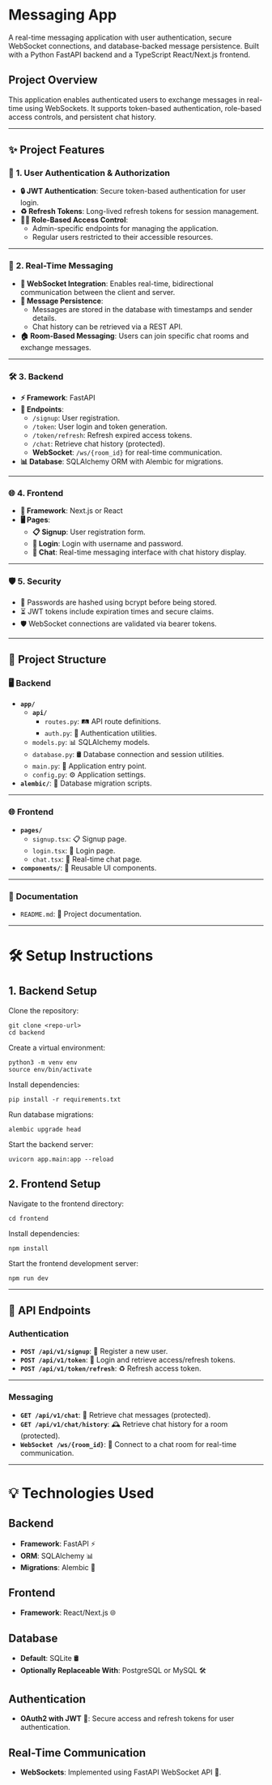 # Messaging App
A real-time messaging application with user authentication, secure WebSocket connections, and database-backed message persistence. Built with a Python FastAPI backend and a TypeScript React/Next.js frontend.

## Project Overview
This application enables authenticated users to exchange messages in real-time using WebSockets. It supports token-based authentication, role-based access controls, and persistent chat history.

___________________________________________________________________

## ✨ **Project Features**

### 🔑 **1. User Authentication & Authorization**
- **🔒 JWT Authentication**: Secure token-based authentication for user login.
- **♻️ Refresh Tokens**: Long-lived refresh tokens for session management.
- **👩‍💼 Role-Based Access Control**:
  - Admin-specific endpoints for managing the application.
  - Regular users restricted to their accessible resources.

---

### 💬 **2. Real-Time Messaging**
- **🔄 WebSocket Integration**: Enables real-time, bidirectional communication between the client and server.
- **💾 Message Persistence**:
  - Messages are stored in the database with timestamps and sender details.
  - Chat history can be retrieved via a REST API.
- **🏠 Room-Based Messaging**: Users can join specific chat rooms and exchange messages.

---

### 🛠️ **3. Backend**
- **⚡ Framework**: FastAPI
- **📂 Endpoints**:
  - `/signup`: User registration.
  - `/token`: User login and token generation.
  - `/token/refresh`: Refresh expired access tokens.
  - `/chat`: Retrieve chat history (protected).
  - **WebSocket**: `/ws/{room_id}` for real-time communication.
- **📊 Database**: SQLAlchemy ORM with Alembic for migrations.

---

### 🌐 **4. Frontend**
- **📱 Framework**: Next.js or React
- **🖥️ Pages**:
  - **📋 Signup**: User registration form.
  - **🔑 Login**: Login with username and password.
  - **💬 Chat**: Real-time messaging interface with chat history display.

---

### 🛡️ **5. Security**
- 🔑 Passwords are hashed using bcrypt before being stored.
- ⏳ JWT tokens include expiration times and secure claims.
- 🛡️ WebSocket connections are validated via bearer tokens.

___________________________________________________________________

## 📂 **Project Structure**

### 🖥️ **Backend**
- **`app/`**
  - **`api/`**
    - `routes.py`: 🛤️ API route definitions.
    - `auth.py`: 🔑 Authentication utilities.
  - `models.py`: 📊 SQLAlchemy models.
  - `database.py`: 🛢️ Database connection and session utilities.
  - `main.py`: 🏁 Application entry point.
  - `config.py`: ⚙️ Application settings.
- **`alembic/`**: 🔄 Database migration scripts.

---

### 🌐 **Frontend**
- **`pages/`**
  - `signup.tsx`: 📋 Signup page.
  - `login.tsx`: 🔑 Login page.
  - `chat.tsx`: 💬 Real-time chat page.
- **`components/`**: 🔄 Reusable UI components.

---

### 📄 **Documentation**
- `README.md`: 📜 Project documentation.

___________________________________________________________________

# 🛠️ **Setup Instructions**

## 1. **Backend Setup**
Clone the repository:
```
git clone <repo-url>
cd backend
```

Create a virtual environment:
```
python3 -m venv env
source env/bin/activate
```

Install dependencies:
```
pip install -r requirements.txt
```

Run database migrations:
```
alembic upgrade head
```

Start the backend server:
```
uvicorn app.main:app --reload
```


## 2. **Frontend Setup**
Navigate to the frontend directory:
```
cd frontend
```

Install dependencies:
```
npm install
```

Start the frontend development server:
```
npm run dev
```
___________________________________________________________________


## 🔌 **API Endpoints**

### **Authentication**
- **`POST /api/v1/signup`**: 📝 Register a new user.
- **`POST /api/v1/token`**: 🔑 Login and retrieve access/refresh tokens.
- **`POST /api/v1/token/refresh`**: ♻️ Refresh access token.

---

### **Messaging**
- **`GET /api/v1/chat`**: 💬 Retrieve chat messages (protected).
- **`GET /api/v1/chat/history`**: 🕰️ Retrieve chat history for a room (protected).
- **`WebSocket /ws/{room_id}`**: 🔄 Connect to a chat room for real-time communication.

___________________________________________________________________


# 💡 **Technologies Used**

## **Backend**
- **Framework**: FastAPI ⚡
- **ORM**: SQLAlchemy 📊
- **Migrations**: Alembic 🔄

## **Frontend**
- **Framework**: React/Next.js 🌐

## **Database**
- **Default**: SQLite 🛢️
- **Optionally Replaceable With**: PostgreSQL or MySQL 🛠️

## **Authentication**
- **OAuth2 with JWT** 🔐: Secure access and refresh tokens for user authentication.

## **Real-Time Communication**
- **WebSockets**: Implemented using FastAPI WebSocket API 🔄.

